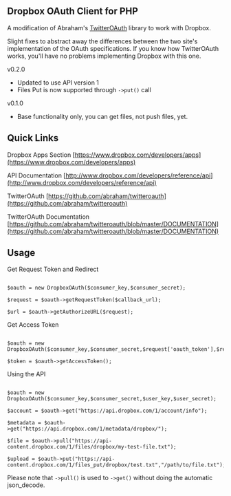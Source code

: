 Dropbox OAuth Client for PHP
----------------------------

A modification of Abraham's [TwitterOAuth](https://github.com/abraham/twitteroauth) library to work with Dropbox.

Slight fixes to abstract away the differences between the two site's
implementation of the OAuth specifications. If you know how TwitterOAuth works, 
you'll have no problems implementing Dropbox with this one.

v0.2.0
- Updated to use API version 1
- Files Put is now supported through `->put()` call

v0.1.0
- Base functionality only, you can get files, not push files, yet.

Quick Links
-----------

Dropbox Apps Section
[https://www.dropbox.com/developers/apps](https://www.dropbox.com/developers/apps)

API Documentation
[http://www.dropbox.com/developers/reference/api](http://www.dropbox.com/developers/reference/api)

TwitterOAuth
[https://github.com/abraham/twitteroauth](https://github.com/abraham/twitteroauth)

TwitterOAuth Documentation
[https://github.com/abraham/twitteroauth/blob/master/DOCUMENTATION](https://github.com/abraham/twitteroauth/blob/master/DOCUMENTATION)

Usage
-----

Get Request Token and Redirect
```

$oauth = new DropboxOAuth($consumer_key,$consumer_secret);

$request = $oauth->getRequestToken($callback_url);

$url = $oauth->getAuthorizeURL($request);

```

Get Access Token
```

$oauth = new DropboxOAuth($consumer_key,$consumer_secret,$request['oauth_token'],$request['oauth_token_secret']);

$token = $oauth->getAccessToken();

```

Using the API
```

$oauth = new DropboxOAuth($consumer_key,$consumer_secret,$user_key,$user_secret);

$account = $oauth->get("https://api.dropbox.com/1/account/info");

$metadata = $oauth->get("https://api.dropbox.com/1/metadata/dropbox/");

$file = $oauth->pull("https://api-content.dropbox.com/1/files/dropbox/my-test-file.txt");

$upload = $oauth->put("https://api-content.dropbox.com/1/files_put/dropbox/test.txt","/path/to/file.txt");

```

Please note that `->pull()` is used to `->get()` without doing the automatic json_decode. 